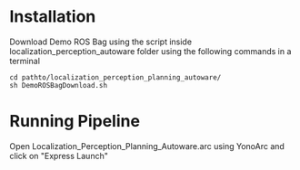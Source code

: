 # Installation


Download Demo ROS Bag using the script inside localization_perception_autoware folder using the following commands in a terminal
```
cd pathto/localization_perception_planning_autoware/
sh DemoROSBagDownload.sh
```

# Running Pipeline

Open Localization_Perception_Planning_Autoware.arc using YonoArc and click on "Express Launch"
